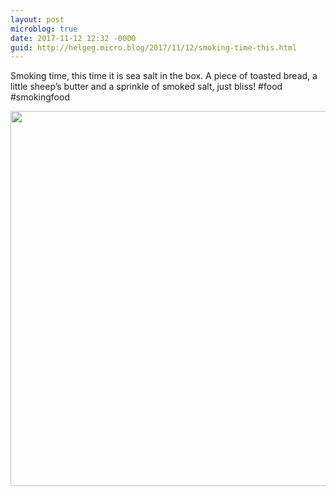 ```yaml
---
layout: post
microblog: true
date: 2017-11-12 12:32 -0000
guid: http://helgeg.micro.blog/2017/11/12/smoking-time-this.html
---
```

Smoking time, this time it is sea salt in the box. A piece of toasted bread, a little sheep’s butter and a sprinkle of smoked salt, just bliss! #food #smokingfood

<img src="http://microblog.helgegudmundsen.com/uploads/2018/3671ab0b89.jpg" width="600" height="600" />
